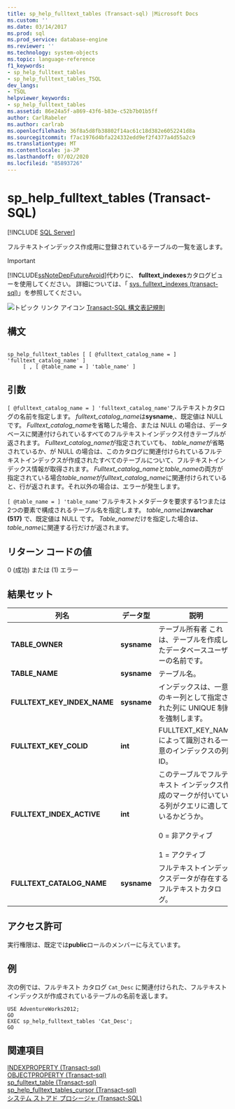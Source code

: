 ```yaml
---
title: sp_help_fulltext_tables (Transact-sql) |Microsoft Docs
ms.custom: ''
ms.date: 03/14/2017
ms.prod: sql
ms.prod_service: database-engine
ms.reviewer: ''
ms.technology: system-objects
ms.topic: language-reference
f1_keywords:
- sp_help_fulltext_tables
- sp_help_fulltext_tables_TSQL
dev_langs:
- TSQL
helpviewer_keywords:
- sp_help_fulltext_tables
ms.assetid: 86e24a5f-a869-43f6-b83e-c52b7b01b5ff
author: CarlRabeler
ms.author: carlrab
ms.openlocfilehash: 36f8a5d8fb38802f14ac61c18d382e6052241d8a
ms.sourcegitcommit: f7ac1976d4bfa224332edd9ef2f4377a4d55a2c9
ms.translationtype: MT
ms.contentlocale: ja-JP
ms.lasthandoff: 07/02/2020
ms.locfileid: "85893726"
---
```

# <a name="sp_help_fulltext_tables-transact-sql"></a>sp_help_fulltext_tables (Transact-SQL)
[!INCLUDE [SQL Server](../../includes/applies-to-version/sqlserver.md)]

  フルテキストインデックス作成用に登録されているテーブルの一覧を返します。  
  
> [!IMPORTANT]  
>  [!INCLUDE[ssNoteDepFutureAvoid](../../includes/ssnotedepfutureavoid-md.md)]代わりに、 **fulltext_indexes**カタログビューを使用してください。 詳細については、「 [sys. fulltext_indexes &#40;transact-sql&#41;](../../relational-databases/system-catalog-views/sys-fulltext-indexes-transact-sql.md)」を参照してください。  
  
 ![トピック リンク アイコン](../../database-engine/configure-windows/media/topic-link.gif "トピック リンク アイコン") [Transact-SQL 構文表記規則](../../t-sql/language-elements/transact-sql-syntax-conventions-transact-sql.md)  
  
## <a name="syntax"></a>構文  
  
```  
  
sp_help_fulltext_tables [ [ @fulltext_catalog_name = ] 'fulltext_catalog_name' ]   
     [ , [ @table_name = ] 'table_name' ]  
```  
  
## <a name="arguments"></a>引数  
`[ @fulltext_catalog_name = ] 'fulltext_catalog_name'`フルテキストカタログの名前を指定します。 *fulltext_catalog_name*は**sysname**,、既定値は NULL です。 *Fulltext_catalog_name*を省略した場合、または NULL の場合は、データベースに関連付けられているすべてのフルテキストインデックス付きテーブルが返されます。 *Fulltext_catalog_name*が指定されていても、 *table_name*が省略されているか、が NULL の場合は、このカタログに関連付けられているフルテキストインデックスが作成されたすべてのテーブルについて、フルテキストインデックス情報が取得されます。 *Fulltext_catalog_name*と*table_name*の両方が指定されている場合*table_name*が*fulltext_catalog_name*に関連付けられていると、行が返されます。それ以外の場合は、エラーが発生します。  
  
`[ @table_name = ] 'table_name'`フルテキストメタデータを要求する1つまたは2つの要素で構成されるテーブル名を指定します。 *table_name*は**nvarchar (517)** で、既定値は NULL です。 *Table_name*だけを指定した場合は、 *table_name*に関連する行だけが返されます。  
  
## <a name="return-code-values"></a>リターン コードの値  
 0 (成功) または (1) エラー  
  
## <a name="result-sets"></a>結果セット  
  
|列名|データ型|説明|  
|-----------------|---------------|-----------------|  
|**TABLE_OWNER**|**sysname**|テーブル所有者 これは、テーブルを作成したデータベースユーザーの名前です。|  
|**TABLE_NAME**|**sysname**|テーブル名。|  
|**FULLTEXT_KEY_INDEX_NAME**|**sysname**|インデックスは、一意のキー列として指定された列に UNIQUE 制約を強制します。|  
|**FULLTEXT_KEY_COLID**|**int**|FULLTEXT_KEY_NAME によって識別される一意のインデックスの列 ID。|  
|**FULLTEXT_INDEX_ACTIVE**|**int**|このテーブルでフルテキスト インデックス作成のマークが付いている列がクエリに適しているかどうか。<br /><br /> 0 = 非アクティブ<br /><br /> 1 = アクティブ|  
|**FULLTEXT_CATALOG_NAME**|**sysname**|フルテキストインデックスデータが存在するフルテキストカタログ。|  
  
## <a name="permissions"></a>アクセス許可  
 実行権限は、既定では**public**ロールのメンバーに与えています。  
  
## <a name="examples"></a>例  
 次の例では、フルテキスト カタログ `Cat_Desc` に関連付けられた、フルテキスト インデックスが作成されているテーブルの名前を返します。  
  
```  
USE AdventureWorks2012;  
GO  
EXEC sp_help_fulltext_tables 'Cat_Desc';  
GO  
```  
  
## <a name="see-also"></a>関連項目  
 [INDEXPROPERTY &#40;Transact-sql&#41;](../../t-sql/functions/indexproperty-transact-sql.md)   
 [OBJECTPROPERTY &#40;Transact-sql&#41;](../../t-sql/functions/objectproperty-transact-sql.md)   
 [sp_fulltext_table &#40;Transact-sql&#41;](../../relational-databases/system-stored-procedures/sp-fulltext-table-transact-sql.md)   
 [sp_help_fulltext_tables_cursor &#40;Transact-sql&#41;](../../relational-databases/system-stored-procedures/sp-help-fulltext-tables-cursor-transact-sql.md)   
 [システム ストアド プロシージャ &#40;Transact-SQL&#41;](../../relational-databases/system-stored-procedures/system-stored-procedures-transact-sql.md)  
  
  
